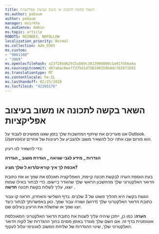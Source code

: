 ```yaml
---
title: השאר בקשה לתכונה או משוב בעיצוב אפליקציות
ms.author: pebaum
author: pebaum
manager: mnirkhe
ms.audience: Admin
ms.topic: article
ROBOTS: NOINDEX, NOFOLLOW
localization_priority: Normal
ms.collection: Adm_O365
ms.custom:
- "9001108"
- "3069"
ms.openlocfilehash: a23f285d62915ab69c301390d800c1a91fd56a4a
ms.sourcegitcommit: d87a6ac6ee77375d1d750100359b4dc7b2871691
ms.translationtype: MT
ms.contentlocale: he-IL
ms.lasthandoff: 02/25/2020
ms.locfileid: "42265176"
---
```

# <a name="leave-a-feature-request-or-feedback-on-app-design"></a>השאר בקשה לתכונה או משוב בעיצוב אפליקציות

אנו מעריכים את שיתוף המחשבות שלך בזמן שאנו ממשיכים לעבוד על Outlook. *Uservoice* הוא פורום שבו אתה יכול להשאיר משוב ולהצביע על רעיונות של אחרים.  

כדי להשאיר לנו רעיון: 

**הגדרות _ מידע לגבי שגיאה _ הגדרת משוב _ הגדרה** 

**אכפת לך איך קוראים/דוא ל שלך מציג?**

בעת הוספת הערה לבקשת תכונה קיימת, האפליקציה תאכלס את שמך או את כתובת הדואר האלקטרוני שלך מהחשבון הראשי שלך שהוגדר ביישום. כדי לבחור באילו שמות יוצגו, עליך לשלוח בקשת תכונה **חדשה** . 

הגשת בקשה היא תהליך פשוט של 3 שלבים. בדף השלישי והאחרון, תראה קו עבור כתובת הדואר האלקטרוני שלך (דרוש) ושורה עבור שמך. כאן באפשרותך לבחור כיצד יוצג שמך או שתשלח את הרעיון בעילום שם. 

**הערה:** כמו כן, ייתכן שיהיה עליך לשנות את כתובת הדואר האלקטרוני המאוכלסת אוטומטית בדף זה. אם השם שלך מוגדר באופן מסוים בתוך ההגדרות של לקוח הדואר האלקטרוני שלך, שינוי ההגדרות של שליחת המשוב לאנונימי עלול לעקוף. 
